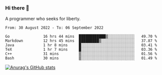 ### Hi there 👋

<!--
**shejialuo/shejialuo** is a ✨ _special_ ✨ repository because its `README.md` (this file) appears on your GitHub profile.

Here are some ideas to get you started:

- 🔭 I’m currently working on ...
- 🌱 I’m currently learning ...
- 👯 I’m looking to collaborate on ...
- 🤔 I’m looking for help with ...
- 💬 Ask me about ...
- 📫 How to reach me: ...
- 😄 Pronouns: ...
- ⚡ Fun fact: ...
-->

A programmer who seeks for liberty.

<!--START_SECTION:waka-->

```text
From: 30 August 2022 - To: 06 September 2022

Go               16 hrs 44 mins  ████████████▒░░░░░░░░░░░░   49.70 %
Markdown         12 hrs 45 mins  █████████▒░░░░░░░░░░░░░░░   37.87 %
Java             1 hr 8 mins     █░░░░░░░░░░░░░░░░░░░░░░░░   03.41 %
TeX              1 hr 7 mins     █░░░░░░░░░░░░░░░░░░░░░░░░   03.36 %
C++              31 mins         ▒░░░░░░░░░░░░░░░░░░░░░░░░   01.56 %
Bash             30 mins         ▒░░░░░░░░░░░░░░░░░░░░░░░░   01.49 %
```

<!--END_SECTION:waka-->

[![Anurag's GitHub stats](https://github-readme-stats.vercel.app/api?username=shejialuo&show_icons=true&theme=dracula)](https://github.com/anuraghazra/github-readme-stats)
